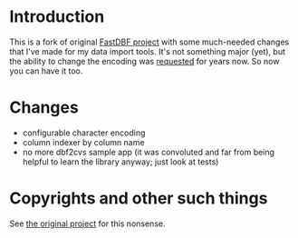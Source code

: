 Introduction
============

This is a fork of original [FastDBF project](https://fastdbf.codeplex.com) with some much-needed changes that I've made for my data import tools. It's not something major (yet), but the ability to change the encoding was [requested](https://fastdbf.codeplex.com/workitem/12248) for years now. So now you can have it too.


Changes
=======
 * configurable character encoding
 * column indexer by column name
 * no more dbf2cvs sample app (it was convoluted and far from being helpful to learn the library anyway; just look at tests)

Copyrights and other such things
================================
See [the original project](https://fastdbf.codeplex.com/) for this nonsense.